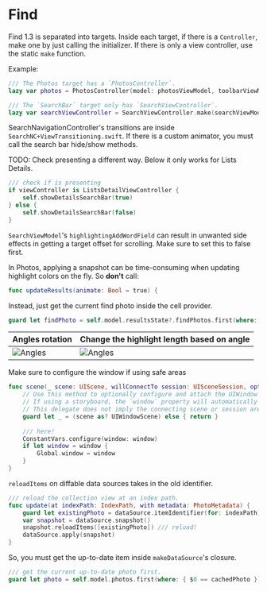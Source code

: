 #  Find

Find 1.3 is separated into targets. Inside each target, if there is a `Controller`, make one by just calling the initializer. If there is only a view controller, use the static `make` function.

Example:

```swift
/// The Photos target has a `PhotosController`. 
lazy var photos = PhotosController(model: photosViewModel, toolbarViewModel: toolbarViewModel, realmModel: realmModel)

/// The `SearchBar` target only has `SearchViewController`. 
lazy var searchViewController = SearchViewController.make(searchViewModel: searchViewModel, realmModel: realmModel)
```

SearchNavigationController's transitions are inside `SearchNC+ViewTransitioning.swift`. If there is a custom animator, you must call the search bar hide/show methods.

TODO: Check presenting a different way. Below it only works for Lists Details.
```swift
/// check if is presenting
if viewController is ListsDetailViewController {
    self.showDetailsSearchBar(true)
} else {
    self.showDetailsSearchBar(false)
}
```

`SearchViewModel`'s `highlightingAddWordField` can result in unwanted side effects in getting a target offset for scrolling. Make sure to set this to false first.


In Photos, applying a snapshot can be time-consuming when updating highlight colors on the fly. So **don't** call:

```swift
func updateResults(animate: Bool = true) {
```

Instead, just get the current find photo inside the cell provider.

```swift
guard let findPhoto = self.model.resultsState?.findPhotos.first(where: { $0.photo == cachedFindPhoto.photo }) else { return cell }
```


Angles rotation | Change the highlight length based on angle
--- | ---
![Angles](Assets/Angles.jpg) | ![Angles](Assets/AnglesLength.jpg)


Make sure to configure the window if using safe areas

```swift
func scene(_ scene: UIScene, willConnectTo session: UISceneSession, options connectionOptions: UIScene.ConnectionOptions) {
    // Use this method to optionally configure and attach the UIWindow `window` to the provided UIWindowScene `scene`.
    // If using a storyboard, the `window` property will automatically be initialized and attached to the scene.
    // This delegate does not imply the connecting scene or session are new (see `application:configurationForConnectingSceneSession` instead).
    guard let _ = (scene as? UIWindowScene) else { return }
    
    /// here!
    ConstantVars.configure(window: window)
    if let window = window {
        Global.window = window
    }
}
```


`reloadItems` on diffable data sources takes in the old identifier.
```swift
/// reload the collection view at an index path.
func update(at indexPath: IndexPath, with metadata: PhotoMetadata) {
    guard let existingPhoto = dataSource.itemIdentifier(for: indexPath) else { return }
    var snapshot = dataSource.snapshot()
    snapshot.reloadItems([existingPhoto]) /// reload!
    dataSource.apply(snapshot)
}
```

So, you must get the up-to-date item inside `makeDataSource`'s closure.

```swift
/// get the current up-to-date photo first.
guard let photo = self.model.photos.first(where: { $0 == cachedPhoto }) else { return cell }
```
